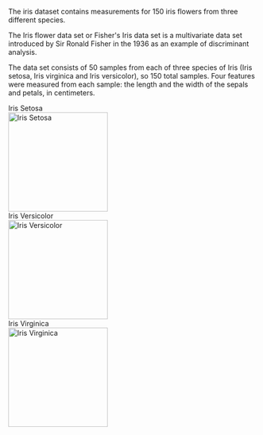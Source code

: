 The iris dataset contains measurements for 150 iris flowers from three different species.

The Iris flower data set or Fisher's Iris data set is a multivariate data set introduced by Sir Ronald Fisher in the 1936 as an example of discriminant analysis. 

The data set consists of 50 samples from each of three species of Iris (Iris setosa, Iris virginica and Iris versicolor), so 150 total samples. Four features were measured from each sample: the length and the width of the sepals and petals, in centimeters.

<div>
Iris Setosa 
</div>
<img width="200" alt="Iris Setosa" src="http://upload.wikimedia.org/wikipedia/commons/5/56/Kosaciec_szczecinkowaty_Iris_setosa.jpg">

<div>
Iris Versicolor
</div>
<img width="200" alt="Iris Versicolor" src="http://upload.wikimedia.org/wikipedia/commons/4/41/Iris_versicolor_3.jpg">

<div>
Iris Virginica
</div>
<img width="200" alt="Iris Virginica" src="http://upload.wikimedia.org/wikipedia/commons/9/9f/Iris_virginica.jpg">
